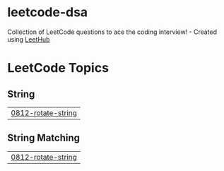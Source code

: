 # leetcode-dsa
Collection of LeetCode questions to ace the coding interview! - Created using [LeetHub](https://github.com/QasimWani/LeetHub)

<!---LeetCode Topics Start-->
# LeetCode Topics
## String
|  |
| ------- |
| [0812-rotate-string](https://github.com/kranthikumar786/leetcode-dsa/tree/master/0812-rotate-string) |
## String Matching
|  |
| ------- |
| [0812-rotate-string](https://github.com/kranthikumar786/leetcode-dsa/tree/master/0812-rotate-string) |
<!---LeetCode Topics End-->